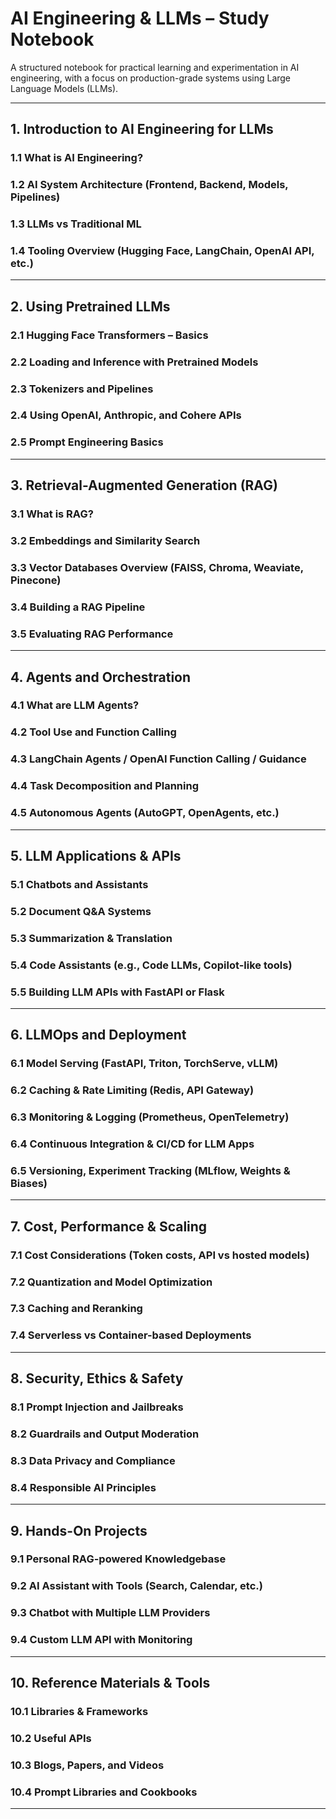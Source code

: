 # AI Engineering & LLMs – Study Notebook

A structured notebook for practical learning and experimentation in AI engineering, with a focus on production-grade systems using Large Language Models (LLMs).

---

## 1. Introduction to AI Engineering for LLMs

### 1.1 What is AI Engineering?
<!-- Content -->

### 1.2 AI System Architecture (Frontend, Backend, Models, Pipelines)
<!-- Content -->

### 1.3 LLMs vs Traditional ML
<!-- Content -->

### 1.4 Tooling Overview (Hugging Face, LangChain, OpenAI API, etc.)
<!-- Content -->

---

## 2. Using Pretrained LLMs

### 2.1 Hugging Face Transformers – Basics
<!-- Content -->

### 2.2 Loading and Inference with Pretrained Models
<!-- Content -->

### 2.3 Tokenizers and Pipelines
<!-- Content -->

### 2.4 Using OpenAI, Anthropic, and Cohere APIs
<!-- Content -->

### 2.5 Prompt Engineering Basics
<!-- Content -->

---

## 3. Retrieval-Augmented Generation (RAG)

### 3.1 What is RAG?
<!-- Content -->

### 3.2 Embeddings and Similarity Search
<!-- Content -->

### 3.3 Vector Databases Overview (FAISS, Chroma, Weaviate, Pinecone)
<!-- Content -->

### 3.4 Building a RAG Pipeline
<!-- Content -->

### 3.5 Evaluating RAG Performance
<!-- Content -->

---

## 4. Agents and Orchestration

### 4.1 What are LLM Agents?
<!-- Content -->

### 4.2 Tool Use and Function Calling
<!-- Content -->

### 4.3 LangChain Agents / OpenAI Function Calling / Guidance
<!-- Content -->

### 4.4 Task Decomposition and Planning
<!-- Content -->

### 4.5 Autonomous Agents (AutoGPT, OpenAgents, etc.)
<!-- Content -->

---

## 5. LLM Applications & APIs

### 5.1 Chatbots and Assistants
<!-- Content -->

### 5.2 Document Q&A Systems
<!-- Content -->

### 5.3 Summarization & Translation
<!-- Content -->

### 5.4 Code Assistants (e.g., Code LLMs, Copilot-like tools)
<!-- Content -->

### 5.5 Building LLM APIs with FastAPI or Flask
<!-- Content -->

---

## 6. LLMOps and Deployment

### 6.1 Model Serving (FastAPI, Triton, TorchServe, vLLM)
<!-- Content -->

### 6.2 Caching & Rate Limiting (Redis, API Gateway)
<!-- Content -->

### 6.3 Monitoring & Logging (Prometheus, OpenTelemetry)
<!-- Content -->

### 6.4 Continuous Integration & CI/CD for LLM Apps
<!-- Content -->

### 6.5 Versioning, Experiment Tracking (MLflow, Weights & Biases)
<!-- Content -->

---

## 7. Cost, Performance & Scaling

### 7.1 Cost Considerations (Token costs, API vs hosted models)
<!-- Content -->

### 7.2 Quantization and Model Optimization
<!-- Content -->

### 7.3 Caching and Reranking
<!-- Content -->

### 7.4 Serverless vs Container-based Deployments
<!-- Content -->

---

## 8. Security, Ethics & Safety

### 8.1 Prompt Injection and Jailbreaks
<!-- Content -->

### 8.2 Guardrails and Output Moderation
<!-- Content -->

### 8.3 Data Privacy and Compliance
<!-- Content -->

### 8.4 Responsible AI Principles
<!-- Content -->

---

## 9. Hands-On Projects

### 9.1 Personal RAG-powered Knowledgebase
<!-- Content -->

### 9.2 AI Assistant with Tools (Search, Calendar, etc.)
<!-- Content -->

### 9.3 Chatbot with Multiple LLM Providers
<!-- Content -->

### 9.4 Custom LLM API with Monitoring
<!-- Content -->

---

## 10. Reference Materials & Tools

### 10.1 Libraries & Frameworks
<!-- Content -->

### 10.2 Useful APIs
<!-- Content -->

### 10.3 Blogs, Papers, and Videos
<!-- Content -->

### 10.4 Prompt Libraries and Cookbooks
<!-- Content -->

---
